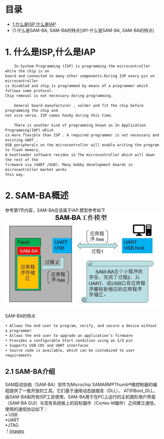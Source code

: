 
#                                                               目录
* [1.什么是ISP,什么是IAP](#1-什么是ISP,什么是IAP)
* [1.什么是SAM-BA, SAM-BA的特点](#1-什么是SAM-BA, SAM-BA的特点)

# 1. 什么是ISP,什么是IAP
```
    In-System Programming (ISP) is programming the microcontroller while the chip is on 
board and connected to many other components.During ISP every pin on microcontroller 
is disabled and chip is programmed by means of a programmer which follows some protocol.
Chip removal is not necessary during programming.

    General board manufacturer , solder and fit the chip before programming the chip and 
not vice versa. ISP comes handy during this time.

    There is another kind of programming known as In Application Programming(IAP) which 
is more flexible than ISP . A required programmer is not necessary and existing UART ,
USB peripherals on the microcontroller will enable writing the program to flash memory.
A bootloader software resides in The microcontroller which will down the rest of the 
firmware via (UART /USB). Many hobby development boards in microcontroller market works 
this way.
```

# 2. SAM-BA概述
参考第1节内容，SAM-BA应该属于IAP.模型参考如下
![images](https://github.com/yuchengstudio/SAMBA/blob/master/app_note/pictures/SAM-BA_001.jpg)

SAM-BA的特点
```
• Allows the end user to program, verify, and secure a device without a programmer
• Allows the end user to upgrade an application’s firmware
• Provides a configurable Start condition using an I/O pin
• Supports USB-CDC and UART interfaces
• Source code is available, which can be customized to user requirements
```


## 2.1 SAM-BA介绍
   SAM启动协助（SAM-BA）软件为Microchip SAMARM®Thumb®微控制器的编程提供了一套开放的工具。它们基于通用动态链接库（DLL），
AT91Boot_DLL，由SAM-BA和所有ISP工具使用，SAM-BA用于在PC上运行的主机图形用户界面（SAM-BA GUI）与现有系统板上的目标器件（Cortex-M器件）之间建立通信。
使用的通信协议如下：  
• USB  
•UART  
•JTAG  
！[images](https://github.com/yuchengstudio/SAMBA/blob/master/app_note/pictures/SAM-BA_002.jpg)

   



